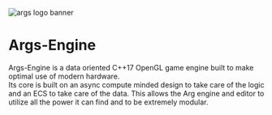 ![args logo banner](https://cdn.discordapp.com/attachments/448616491416551438/700405124589420675/Args-banner-long.png)
# Args-Engine
Args-Engine is a data oriented C++17 OpenGL game engine built to make optimal use of modern hardware.<br>
Its core is built on an async compute minded design to take care of the logic and an ECS to take care of the data. This allows the Arg engine and editor to utilize all the power it can find and to be extremely modular.
